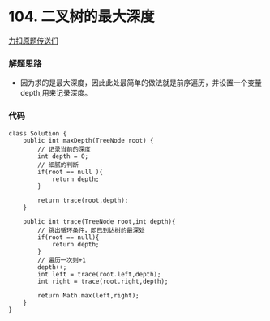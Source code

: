 # 104. 二叉树的最大深度
[力扣原题传送们](https://leetcode-cn.com/problems/maximum-depth-of-binary-tree/)

### 解题思路
* 因为求的是最大深度，因此此处最简单的做法就是前序遍历，并设置一个变量depth,用来记录深度。

### 代码
```
class Solution {
    public int maxDepth(TreeNode root) {
        // 记录当前的深度
        int depth = 0;
        // 细腻的判断
        if(root == null ){
            return depth;
        }

        return trace(root,depth);
    }

    public int trace(TreeNode root,int depth){
        // 跳出循环条件，即已到达树的最深处
        if(root == null){
            return depth;
        }
        // 遍历一次则+1
        depth++;
        int left = trace(root.left,depth);
        int right = trace(root.right,depth);

        return Math.max(left,right);
    }
}
```

